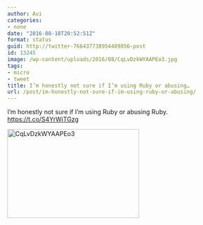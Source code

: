 ```yaml
---
author: Avi
categories:
- none
date: "2016-08-18T20:52:51Z"
format: status
guid: http://twitter-766437738954489856-post
id: 13245
image: /wp-content/uploads/2016/08/CqLvDzkWYAAPEo3.jpg
tags:
- micro
- tweet
title: I’m honestly not sure if I’m using Ruby or abusing…
url: /post/im-honestly-not-sure-if-im-using-ruby-or-abusing/
---
```

I’m honestly not sure if I’m using Ruby or abusing Ruby. https://t.co/S4YrWjTGzg

<img width="300" height="203" src="http://aviflax.com/wp-content/uploads/2016/08/CqLvDzkWYAAPEo3-300x203.jpg" class="attachment-medium size-medium" alt="CqLvDzkWYAAPEo3" />